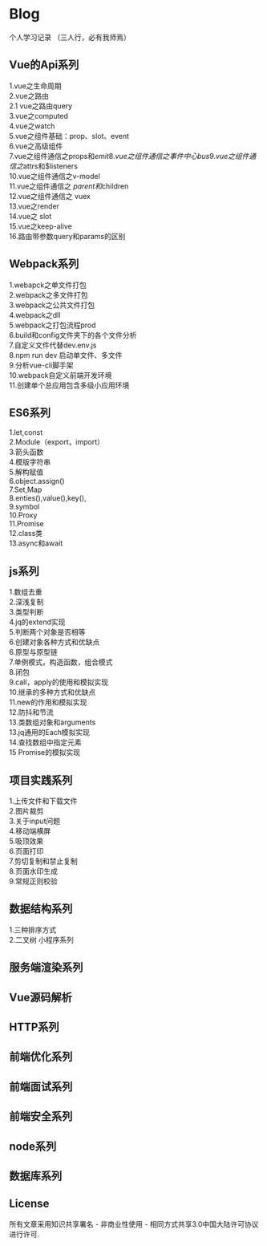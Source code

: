 # Blog

个人学习记录 （三人行，必有我师焉）

## Vue的Api系列     
1.vue之生命周期   
2.vue之路由        
2.1 vue之路由query        
3.vue之computed        
4.vue之watch           
5.vue之组件基础：prop、slot、event               
6.vue之高级组件        
7.vue之组件通信之props和$emit        
8.vue之组件通信之事件中心bus      
9.vue之组件通信之$attrs和$listeners     
10.vue之组件通信之v-model       
11.vue之组件通信之 $parent和$children       
12.vue之组件通信之 vuex       
13.vue之render      
14.vue之 slot      
15.vue之keep-alive          
16.路由带参数query和params的区别          

## Webpack系列      
1.webapck之单文件打包        
2.webpack之多文件打包        
3.webpack之公共文件打包        
4.webpack之dll       
5.webpack之打包流程prod       
6.build和config文件夹下的各个文件分析        
7.自定义文件代替dev.env.js        
8.npm run dev 启动单文件、多文件      
9.分析vue-cli脚手架         
10.webpack自定义前端开发环境        
11.创建单个总应用包含多级小应用环境         

## ES6系列             
1.let,const        
2.Module（export，import）         
3.箭头函数                                
4.模版字符串                        
5.解构赋值                      
6.object.assign()           
7.Set,Map               
8.enties(),value(),key(),         
9.symbol              
10.Proxy            
11.Promise          
12.class类           
13.async和await          

## js系列          
1.数组去重                    
2.深浅复制                 
3.类型判断          
4.jq的extend实现       
5.判断两个对象是否相等                   
6.创建对象各种方式和优缺点        
6.原型与原型链        
7.单例模式，构造函数，组合模式               
8.闭包          
9.call，apply的使用和模拟实现          
10.继承的多种方式和优缺点                  
11.new的作用和模拟实现                
12.防抖和节流                  
13.类数组对象和arguments          
13.jq通用的Each模拟实现                   
14.查找数组中指定元素              
15 Promise的模拟实现               

## 项目实践系列                 
1.上传文件和下载文件       
2.图片裁剪      
3.关于input问题           
4.移动端横屏         
5.吸顶效果      
6.页面打印            
7.剪切复制和禁止复制       
8.页面水印生成       
9.常规正则校验       



## 数据结构系列       
1.三种排序方式        
2.二叉树
小程序系列


## 服务端渲染系列

## Vue源码解析

## HTTP系列


## 前端优化系列

## 前端面试系列


## 前端安全系列


## node系列

## 数据库系列



## License
所有文章采用知识共享署名 - 非商业性使用 - 相同方式共享3.0中国大陆许可协议进行许可.
